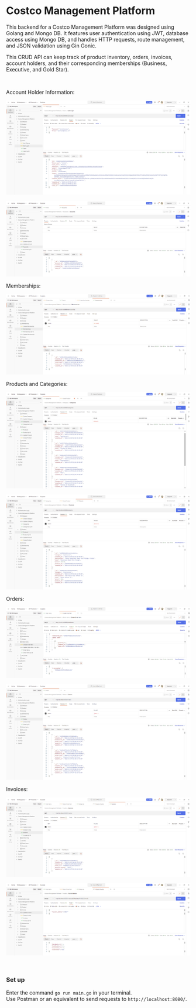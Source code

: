 # Costco Management Platform

This backend for a Costco Management Platform was designed using Golang and Mongo DB. It features user authentication using JWT, database access using Mongo DB, and handles HTTP requests, route management, and JSON validation using Gin Gonic.

This CRUD API can keep track of product inventory, orders, invoices, account holders, and their corresponding memberships (Business, Executive, and Gold Star).

<br>

Account Holder Information:

![My Image](images/Users.png)

![My Image](images/Accounts.png)

Memberships:

![My Image](images/Memberships.png)

Products and Categories:

![My Image](images/Categories.png)

![My Image](images/Products.png)

Orders:

![My Image](images/OrderItem.png)

![My Image](images/Orders.png)

Invoices:

![My Image](images/Invoices.png)

![My Image](images/Update_Invoice.png)

<br>

### Set up

Enter the command `go run main.go` in your terminal. <br>
Use Postman or an equivalent to send requests to `http://localhost:8080/`.
